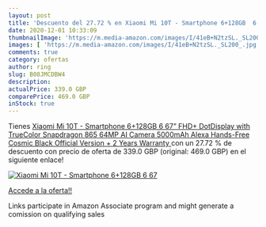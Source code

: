 ```yaml
---
layout: post
title: 'Descuento del 27.72 % en Xiaomi Mi 10T - Smartphone 6+128GB  6 67'
date: 2020-12-01 10:33:09
thumbnailImage: 'https://m.media-amazon.com/images/I/41eB+N2tzSL._SL200_.jpg'
images: [ 'https://m.media-amazon.com/images/I/41eB+N2tzSL._SL200_.jpg' ]
comments: true
category: ofertas
author: ring
slug: B08JMCDBW4
description:
actualPrice: 339.0 GBP
comparePrice: 469.0 GBP
inStock: true
---
```


Tienes [Xiaomi Mi 10T - Smartphone 6+128GB  6 67” FHD+ DotDisplay with TrueColor  Snapdragon 865  64MP AI Camera  5000mAh  Alexa Hands-Free  Cosmic Black  Official Version + 2 Years Warranty ](https://www.amazon.co.uk/dp/B08JMCDBW4/?tag=tolees0a-21) con un 27.72 % de descuento con precio de oferta de 339.0 GBP (original: 469.0 GBP) en el siguiente enlace!

[![Xiaomi Mi 10T - Smartphone 6+128GB  6 67](https://m.media-amazon.com/images/I/41eB+N2tzSL._SL200_.jpg)](https://www.amazon.co.uk/dp/B08JMCDBW4/?tag=tolees0a-21)

[Accede a la oferta!!](https://www.amazon.co.uk/dp/B08JMCDBW4/?tag=tolees0a-21)

Links participate in Amazon Associate program and might generate a comission on qualifying sales


